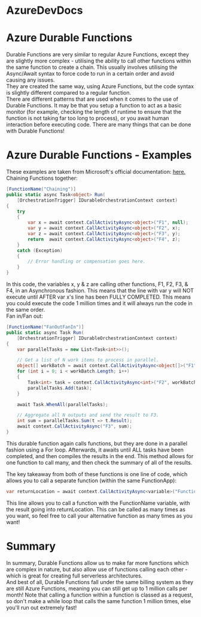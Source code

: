 # AzureDevDocs
# Azure Durable Functions
Durable Functions are very similar to regular Azure Functions, except they are slightly more complex - utilising the ability to call other functions within the same function to create a chain. This usually involves utilising the Async/Await syntax to force code to run in a certain order and avoid causing any issues.  
They are created the same way, using Azure Functions, but the code syntax is slightly different compared to a regular function.  
There are different patterns that are used when it comes to the use of Durable Functions. It may be that you setup a function to act as a basic monitor (for example, checking the length of runtime to ensure that the function is not taking far too long to process), or you await human interaction before executing code. There are many things that can be done with Durable Functions!  
# Azure Durable Functions - Examples  
These examples are taken from Microsoft's official documentation: [here.](https://docs.microsoft.com/en-us/azure/azure-functions/durable/durable-functions-overview?tabs=javascript)  
Chaining Functions together:  
```C#
[FunctionName("Chaining")]
public static async Task<object> Run(
    [OrchestrationTrigger] IDurableOrchestrationContext context)
{
    try
    {
        var x = await context.CallActivityAsync<object>("F1", null);
        var y = await context.CallActivityAsync<object>("F2", x);
        var z = await context.CallActivityAsync<object>("F3", y);
        return  await context.CallActivityAsync<object>("F4", z);
    }
    catch (Exception)
    {
        // Error handling or compensation goes here.
    }
}
```  
In this code, the variables x, y & z are calling other functions, F1, F2, F3, & F4, in an Asynchronous fashion. This means that the line with var y will NOT execute until AFTER var x's line has been FULLY COMPLETED.  This means you could execute the code 1 million times and it will always run the code in the same order.  
Fan in/Fan out:  
```C#
[FunctionName("FanOutFanIn")]
public static async Task Run(
    [OrchestrationTrigger] IDurableOrchestrationContext context)
{
    var parallelTasks = new List<Task<int>>();

    // Get a list of N work items to process in parallel.
    object[] workBatch = await context.CallActivityAsync<object[]>("F1", null);
    for (int i = 0; i < workBatch.Length; i++)
    {
        Task<int> task = context.CallActivityAsync<int>("F2", workBatch[i]);
        parallelTasks.Add(task);
    }

    await Task.WhenAll(parallelTasks);

    // Aggregate all N outputs and send the result to F3.
    int sum = parallelTasks.Sum(t => t.Result);
    await context.CallActivityAsync("F3", sum);
}
```  
This durable function again calls functions, but they are done in a parallel fashion using a For loop. Afterwards, it awaits until ALL tasks have been completed, and then compiles the results in the end. This method allows for one function to call many, and then check the summary of all of the results.  

The key takeaway from both of these functions is one line of code, which allows you to call a separate function (within the same FunctionApp):
```C#
var returnLocation = await context.CallActivityAsync<variable>("FunctionName", returnLocation)
```
This line allows you to call a function with the FunctionName variable, with the result going into returnLocation. This can be called as many times as you want, so feel free to call your alternative function as many times as you want!  

# Summary  
In summary, Durable Functions allow us to make far more functions which are complex in nature, but also allow use of functions calling each other - which is great for creating full serverless architectures.  
And best of all, Durable Functions fall under the same billing system as they are still Azure Functions, meaning you can still get up to 1 million calls per month! Note that calling a function within a function is classed as a request, so don't make a while loop that calls the same function 1 million times, else you'll run out extremely fast!    
